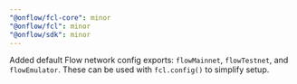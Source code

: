 ```yaml
---
"@onflow/fcl-core": minor
"@onflow/fcl": minor
"@onflow/sdk": minor
---
```


Added default Flow network config exports: `flowMainnet`, `flowTestnet`, and `flowEmulator`. These can be used with `fcl.config()` to simplify setup.